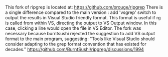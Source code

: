 This fork of ripgrep is located at: https://github.com/xrouge/ripgrep
There is a single difference compared to the main version : add 'vsgrep' switch to output the results in Visual Studio friendly format.
This format is useful if rg is called from within VS, directing the output to VS Output window. In this case, clicking a line would open the file in VS Editor.
The fork was necessary because burntsushi rejected the suggestion to add VS output format to the main program, suggesting: "Tools like Visual Studio should consider adapting to the grep format convention that has existed for decades."
https://github.com/BurntSushi/ripgrep/discussions/1994